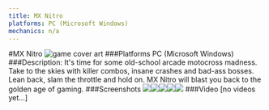 ```yaml
---
title: MX Nitro
platforms: PC (Microsoft Windows)
mechanics: n/a
---
```

#MX Nitro
![game cover art](//images.igdb.com/igdb/image/upload/t_cover_big/uuftnnjcp435kplqc75t.jpg "Logo Title Text 1")
###Platforms
PC (Microsoft Windows)
###Description:
It's time for some old-school arcade motocross madness. Take to the skies with killer combos, insane crashes and bad-ass bosses. Lean back, slam the throttle and hold on. MX Nitro will blast you back to the golden age of gaming.
###Screenshots
<a target="_blank" href="//images.igdb.com/igdb/image/upload/t_cover_big/iyhxynudw7ebk5axy6i5.jpg"><img src="//images.igdb.com/igdb/image/upload/t_thumb/iyhxynudw7ebk5axy6i5.jpg"/></a><a target="_blank" href="//images.igdb.com/igdb/image/upload/t_cover_big/er8bovkjvc29ypqzxp6q.jpg"><img src="//images.igdb.com/igdb/image/upload/t_thumb/er8bovkjvc29ypqzxp6q.jpg"/></a><a target="_blank" href="//images.igdb.com/igdb/image/upload/t_cover_big/esxavyq9kmadjuvzhn2u.jpg"><img src="//images.igdb.com/igdb/image/upload/t_thumb/esxavyq9kmadjuvzhn2u.jpg"/></a><a target="_blank" href="//images.igdb.com/igdb/image/upload/t_cover_big/axmgziesy5ebccfzlj5a.jpg"><img src="//images.igdb.com/igdb/image/upload/t_thumb/axmgziesy5ebccfzlj5a.jpg"/></a><a target="_blank" href="//images.igdb.com/igdb/image/upload/t_cover_big/vnonqljvgmovewd8jqoi.jpg"><img src="//images.igdb.com/igdb/image/upload/t_thumb/vnonqljvgmovewd8jqoi.jpg"/></a>
###Video
[no videos yet...]
